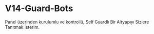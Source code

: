 # V14-Guard-Bots
Panel üzerinden kurulumlu ve kontrollü, Self Guardlı Bir Altyapıyı Sizlere Tanıtmak İsterim.
